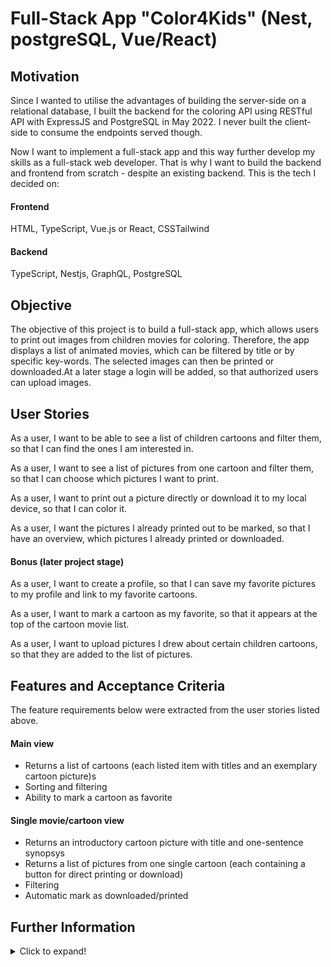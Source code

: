 # Full-Stack App "Color4Kids" (Nest, postgreSQL, Vue/React)

## Motivation
Since I wanted to utilise the advantages of building the server-side on a relational database, I built the backend for the coloring API using RESTful API with ExpressJS and PostgreSQL in May 2022. I never built the client-side to consume the endpoints served though.

Now I want to implement a full-stack app and this way further develop my skills as a full-stack web developer. That is why I want to build the backend and frontend from scratch - despite an existing backend. This is the tech I decided on:

#### Frontend
HTML, TypeScript, Vue.js or React, CSSTailwind
#### Backend
TypeScript, Nestjs, GraphQL, PostgreSQL


## Objective

The objective of this project is to build a full-stack app, which allows users to print out images from children movies for coloring. Therefore, the app displays a list of animated movies, which can be filtered by title or by specific key-words. The selected images can then be printed or downloaded.At a later stage a login will be added, so that authorized users can upload images.


## User Stories

As a user, I want to be able to see a list of children cartoons and filter them, so that I can find the ones I am interested in.

As a user, I want to see a list of pictures from one cartoon and filter them, so that I can choose which pictures I want to print.

As a user, I want to print out a picture directly or download it to my local device, so that I can color it.

As a user, I want the pictures I already printed out to be marked, so that I have an overview, which pictures I already printed or downloaded.


#### Bonus (later project stage)

As a user, I want to create a profile, so that I can save my favorite pictures to my profile and link to my favorite cartoons.

As a user, I want to mark a cartoon as my favorite, so that it appears at the top of the cartoon movie list.

As a user, I want to upload pictures I drew about certain children cartoons, so that they are added to the list of pictures.

## Features and Acceptance Criteria

The feature requirements below were extracted from the user stories listed above.

#### Main view
* Returns a list of cartoons (each listed item with titles and an exemplary cartoon picture)s
* Sorting and filtering
* Ability to mark a cartoon as favorite

#### Single movie/cartoon view
* Returns an introductory cartoon picture with title and one-sentence synopsys
* Returns a list of pictures from one single cartoon (each containing a button for direct printing or download)
* Filtering
* Automatic mark as downloaded/printed


## Further Information

<details>
  <summary>Click to expand!</summary>

## Installation

```bash
$ npm install
```

## Running the app

```bash
# development
$ npm run start

# watch mode
$ npm run start:dev

# production mode
$ npm run start:prod
```

## Test

```bash
# unit tests
$ npm run test

# e2e tests
$ npm run test:e2e

# test coverage
$ npm run test:cov
```

## Support

Nest is an MIT-licensed open source project. It can grow thanks to the sponsors and support by the amazing backers. If you'd like to join them, please [read more here](https://docs.nestjs.com/support).

## Stay in touch

- Author - [Kamil Myśliwiec](https://kamilmysliwiec.com)
- Website - [https://nestjs.com](https://nestjs.com/)
- Twitter - [@nestframework](https://twitter.com/nestframework)

## License

Nest is [MIT licensed](LICENSE).


</details>